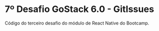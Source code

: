 # 7º Desafio GoStack 6.0 - GitIssues

Código do terceiro desafio do módulo de React Native do Bootcamp.
